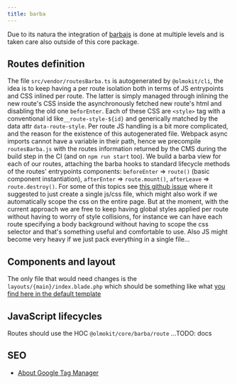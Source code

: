 ```yaml
---
title: barba
---
```


Due to its natura the integration of [barbajs](https://barba.js.org/) is done at multiple levels and is taken care also outside of this core package.

## Routes definition

The file `src/vendor/routesBarba.ts` is autogenerated by `@olmokit/cli`, the idea is to keep having a per route isolation both in terms of JS entrypoints and CSS inlined per route. The latter is simply managed through inlining the new route's CSS inside the asynchronously fetched new route's html and disabling the old one `beforEnter`. Each of these CSS are `<style>` tag with a conventional id like`__route-style-${id}` and generically matched by the data attr `data-route-style`. Per route JS handling is a bit more complicated, and the reason for the existence of this autogenerated file. Webpack async imports cannot have a variable in their path, hence we precompile `routesBarba.js` with the routes information returned by the CMS during the build step in the CI (and on `npm run start` too). We build a barba view for each of our routes, attaching the barba hooks to standard lifecycle methods of the routes' entrypoints components: `beforeEnter` => `route()` (basic component instantiation), `afterEnter` => `route.mount()`, `afterLeave` => `route.destroy()`. For some of this topics see [this github issue](https://github.com/barbajs/barba/issues/410where) where it suggested to just create a single js/css file, which might also work if we automatically scope the css on the entire page. But at the moment, with the current approach we are free to keep having global styles applied per route without having to worry of style collisions, for instance we can have each route specifying a body background without having to scope the css selector and that's something useful and comfortable to use. Also JS might become very heavy if we just pack everything in a single file...

## Components and layout

The only file that would need changes is the `layouts/{main}/index.blade.php` which should be something like what [you find here in the default template](https://gitlab.com/olmokit/olmokit/-/tree/main/packages/template-laravel/src/layouts/main/index.blade.php)

## JavaScript lifecycles

Routes should use the HOC `@olmokit/core/barba/route` ...TODO: docs

## SEO

- [About Google Tag Manager](https://support.google.com/tagmanager/answer/7679322)
